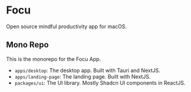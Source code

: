 # Focu 

Open source mindful productivity app for macOS.

## Mono Repo

This is the monorepo for the Focu App.

- `apps/desktop`: The desktop app. Built with Tauri and NextJS.
- `apps/landing-page`: The landing page. Built with NextJS.
- `packages/ui`: The UI library. Mostly Shadcn UI components in ReactJS.
